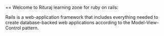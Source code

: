 == Welcome to Rituraj learning zone for ruby on rails:

Rails is a web-application framework that includes everything needed to create
database-backed web applications according to the Model-View-Control pattern.


